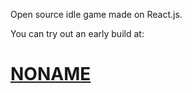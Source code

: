 Open source idle game made on React.js. 

You can try out an early build at:
# [NONAME](https://detailed-health.surge.sh/)
